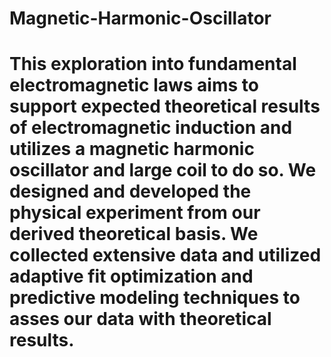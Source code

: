 # Magnetic-Harmonic-Oscillator
# This exploration into fundamental electromagnetic laws aims to support expected theoretical results of electromagnetic induction and utilizes a magnetic harmonic oscillator and large coil to do so. We designed and developed the physical experiment from our derived theoretical basis. We collected extensive data and utilized adaptive fit optimization and predictive modeling techniques to asses our data with theoretical results.
